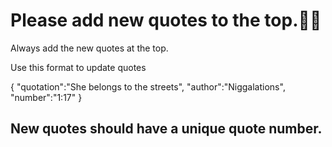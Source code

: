 
# Please add new quotes to the top.🙇‍♂️
Always add the new quotes at the top.

Use this format to update quotes

 {
 "quotation":"She belongs to the streets", 
     "author":"Niggalations",
    "number":"1:17"
    }

## New quotes should have a unique quote number.
